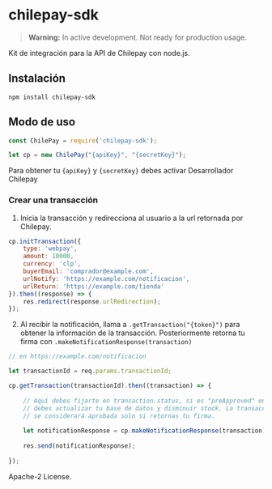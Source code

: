# chilepay-sdk

> **Warning:** In active development. Not ready for production usage.

Kit de integración para la API de Chilepay con node.js.

## Instalación

`npm install chilepay-sdk`

## Modo de uso

```javascript
const ChilePay = require('chilepay-sdk');

let cp = new ChilePay("{apiKey}", "{secretKey}");

```

Para obtener tu `{apiKey}` y `{secretKey}` debes activar Desarrollador Chilepay

### Crear una transacción

1. Inicia la transacción y redirecciona al usuario a la url retornada por Chilepay.

```javascript
cp.initTransaction({
    type: 'webpay',
    amount: 10000,
    currency: 'clp',
    buyerEmail: 'comprador@example.com',
    urlNotify: 'https://example.com/notificacion',
    urlReturn: 'https://example.com/tienda'
}).then((response) => {
    res.redirect(response.urlRedirection);
});
```

2. Al recibir la notificación, llama a `.getTransaction("{token}")` para obtener 
la información de la transacción. Posteriormente retorna tu firma con 
`.makeNotificationResponse(transaction)`

```javascript
// en https://example.com/notificacion

let transactionId = req.params.transactionId;

cp.getTransaction(transactionId).then((transaction) => {
    
    // Aquí debes fijarte en transaction.status, si es "preApproved" entonces
    // debes actualizar tu base de datos y disminuir stock. La transacción
    // se considerará aprobada solo si retornas tu firma.
    
    let notificationResponse = cp.makeNotificationResponse(transaction);
    
    res.send(notificationResponse);
    
});
```

Apache-2 License.